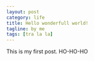 ```yaml
---
layout: post
category: life
title: Hello wonderfull world!
tagline: by me
tags: [tra la la]
---
```


This is my first post. HO-HO-HO